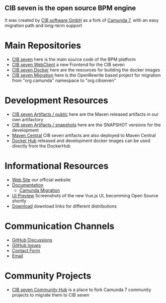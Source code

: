 ## CIB seven is the open source BPM engine

It was created by [CIB software GmbH](https://www.cib.de/en/) as a fork of [Camunda 7](https://github.com/camunda/camunda-bpm-platform), with an easy migration path and long-term support

# Main Repositories

* [CIB seven](https://github.com/cibseven/cibseven) here is the main source code of the BPM platform
* [CIB seven WebClient](https://github.com/cibseven/cibseven-webclient) a new Frontend for the CIB seven
* [CIB seven Docker](https://github.com/cibseven/cibseven-docker) here are the resources for building the docker images
* [CIB seven Migration](https://github.com/cibseven/cibseven-migration) here is the OpenRewrite based project for migration from "org.camunda" namespace to "org.cibseven"

# Development Resources

* [CIB seven Artifacts / public](https://artifacts.cibseven.org/#browse/browse:public) here are the Maven released artifacts in our own artifactory
* [CIB seven Artifacts / snapshots](https://artifacts.cibseven.org/#browse/browse:snapshots) here are the SNAPSHOT versions for the development
* [Maven Central](https://central.sonatype.com/search?q=org.cibseven) CIB seven artifacts are also deployed to Maven Central
* [Docker Hub](https://hub.docker.com/r/cibseven/cibseven/tags) released and development docker images can be used directly from the DockerHub

# Informational Resources

* [Web Site](https://cibseven.org/en/) our official website
* [Documentation](https://docs.cibseven.org/manual/latest/)
  * [Camunda Migration](https://docs.cibseven.org/manual/latest/update/camunda/)
* [UI Preview](https://cibseven.org/en/ui-preview/#preview) Screenshots of the new Vue.js UI, becomming Open Source shortly
* [Download](https://cibseven.org/en/download/) download links for different distributions

# Communication Channels

* [GitHub Discussions](https://github.com/orgs/cibseven/discussions)
* [GitHub Issues](https://github.com/cibseven/cibseven/issues)
* [Contact Form](https://cibseven.org/en/contact/)
* [Email ](mailto:info@cibseven.org)

# Community Projects

* [CIB seven Community Hub](https://github.com/cibseven-community-hub) is a place to fork Camunda 7 community projects to migrate them to CIB seven

<!--

**Here are some ideas to get you started:**

🙋‍♀️ A short introduction - what is your organization all about?
🌈 Contribution guidelines - how can the community get involved?
👩‍💻 Useful resources - where can the community find your docs? Is there anything else the community should know?
🍿 Fun facts - what does your team eat for breakfast?
🧙 Remember, you can do mighty things with the power of [Markdown](https://docs.github.com/github/writing-on-github/getting-started-with-writing-and-formatting-on-github/basic-writing-and-formatting-syntax)
-->

